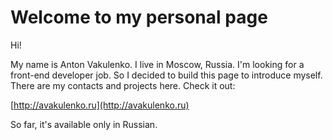 # Welcome to my personal page

Hi!

My name is Anton Vakulenko. I live in Moscow, Russia. I'm looking for a front-end developer job.
So I decided to build this page to introduce myself. There are my contacts and projects here. Check it out:

[http://avakulenko.ru](http://avakulenko.ru)

So far, it's available only in Russian.
